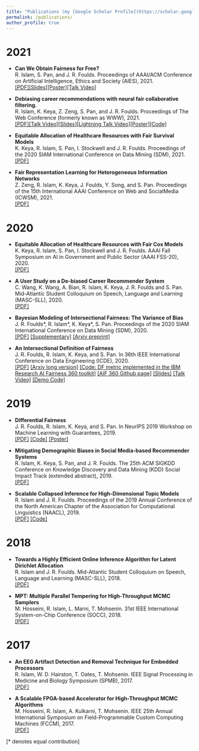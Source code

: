 ```yaml
---
title: "Publications (my [Google Scholar Profile](https://scholar.google.com/citations?user=HpfLlrsAAAAJ&hl=en&authuser=1))"
permalink: /publications/
author_profile: true
---
```


# 2021
* **Can We Obtain Fairness for Free?**<br>
R. Islam, S. Pan, and J. R. Foulds. Proceedings of AAAI/ACM Conference on Artificial Intelligence, Ethics and Society (AIES), 2021.<br>
[[PDF]](https://rashid-islam.github.io/homepage/files/papers/Rashid_Can_We_Obtain_Fairness_for_Free__AIES21.pdf)<!-- <embed src="https://rashid-islam.github.io/homepage/files/papers/Rashid_Can_We_Obtain_Fairness_for_Free__AIES21.pdf" width="650" height="1800" type='application/pdf'> -->[[Slides]](https://rashid-islam.github.io/homepage/files/presentations/Rashid_Talk_AIES21.pptx)<!-- <embed src="https://rashid-islam.github.io/homepage/files/presentations/Rashid_Talk_AIES21.pptx" width="650" height="1800" type='application/pptx'> -->[[Poster]](https://rashid-islam.github.io/homepage/files/presentations/Rashid_Poster_AIES21.pdf)<!-- <embed src="https://rashid-islam.github.io/homepage/files/presentations/Rashid_Poster_AIES21.pdf" width="650" height="1800" type='application/pdf'> -->[[Talk Video]](https://slideslive.com/38956105/can-we-obtain-fairness-for-free)

* **Debiasing career recommendations with neural fair collaborative filtering.**<br>
R. Islam, K. Keya, Z. Zeng, S. Pan, and J. R. Foulds. Proceedings of The Web Conference (formerly known as WWW), 2021.<br>
[[PDF]](https://rashid-islam.github.io/homepage/files/papers/Debiasing_career_recommend_with_NFCF.pdf)<!-- <embed src="https://rashid-islam.github.io/homepage/files/papers/Debiasing_career_recommend_with_NFCF.pdf" width="650" height="1800" type='application/pdf'> -->[[Talk Video]](https://www.youtube.com/watch?v=sYsgyFzK40k)[[Slides]](https://rashid-islam.github.io/homepage/files/presentations/Talk_NFCF_paper_id_fp5180415.pptx)<!-- <embed src="https://rashid-islam.github.io/homepage/files/presentations/Talk_NFCF_paper_id_fp5180415.pptx" width="650" height="1800" type='application/pptx'> -->[[Lightning Talk Video]](https://rashid-islam.github.io/homepage/files/talk_video/Rashid_Lighting_Talk.mp4)<!-- <embed src="https://rashid-islam.github.io/homepage/files/talk_video/Rashid_Lighting_Talk.mp4" width="650" height="1800" type='application/mp4'> -->[[Poster]](https://rashid-islam.github.io/homepage/files/presentations/Rashid_IS_Poster_NFCF.pdf)<!-- <embed src="https://rashid-islam.github.io/homepage/files/presentations/Rashid_IS_Poster_NFCF.pdf" width="650" height="1800" type='application/pdf'> -->[[Code]](https://github.com/rashid-islam/nfcf)

* **Equitable Allocation of Healthcare Resources with Fair Survival Models**<br>
K. Keya, R. Islam, S. Pan, I. Stockwell and J. R. Foulds. Proceedings of the 2020 SIAM International Conference on Data Mining (SDM), 2021.<br>
[[PDF]](https://epubs.siam.org/doi/pdf/10.1137/1.9781611976700.22) 

* **Fair Representation Learning for Heterogeneous Information Networks**<br>
Z. Zeng, R. Islam, K. Keya, J. Foulds, Y. Song, and S. Pan. Proceedings of the 15th International AAAI Conference on Web and SocialMedia (ICWSM), 2021.<br>
[[PDF]](http://www.cse.ust.hk/~zzengae/data/icwsm21-paper.pdf)

# 2020
* **Equitable Allocation of Healthcare Resources with Fair Cox Models**<br>
K. Keya, R. Islam, S. Pan, I. Stockwell and J. R. Foulds. AAAI Fall Symposium on AI in Government and Public Sector (AAAI FSS-20), 2020.<br>
[[PDF]](https://arxiv.org/pdf/2010.06820.pdf)

* **A User Study on a De-biased Career Recommender System**<br>
C. Wang, K. Wang, A. Bian, R. Islam, K. Keya, J. R. Foulds and S. Pan. Mid-Atlantic Student Colloquium on Speech, Language and Learning (MASC-SLL), 2020.<br>
[[PDF]](http://jfoulds.informationsystems.umbc.edu/papers/2020/Wang%20(2020)%20-%20A%20User%20Study%20on%20a%20De-biased%20Career%20Recommender%20System%20(MASC-SLL_2020).pdf)

* **Bayesian Modeling of Intersectional Fairness: The Variance of Bias**<br>
J. R. Foulds\*, R. Islam\*, K. Keya\*, S. Pan. Proceedings of the 2020 SIAM International Conference on Data Mining (SDM), 2020.<br>
[[PDF]](https://epubs.siam.org/doi/abs/10.1137/1.9781611976236.48) [[Supplementary]](http://jfoulds.informationsystems.umbc.edu/papers/2020/SupplementarySDM20Foulds_BayesianModelingOfIntersectionalFairness.pdf) [[Arxiv preprint]](https://arxiv.org/abs/1811.07255)

* **An Intersectional Definition of Fairness**<br>
J. R. Foulds, R. Islam, K. Keya, and S. Pan. In 36th IEEE International Conference on Data Engineering (ICDE), 2020.<br>
[[PDF]](https://ieeexplore.ieee.org/abstract/document/9101635) [[Arxiv long version]](https://arxiv.org/pdf/1807.08362.pdf)  [[Code: DF metric implemented in the IBM Research AI Fairness 360 toolkit]](http://aif360.mybluemix.net/) [[AIF 360 Github page]](https://github.com/Trusted-AI/AIF360) [[Slides]](http://jfoulds.informationsystems.umbc.edu/slides/2020/Foulds_April_2020_ICDE_Differential_Fairness.pdf) [[Talk Video]](http://jfoulds.informationsystems.umbc.edu/videos/2020/700_ICDE_Foulds.mp4) [[Demo Code]](https://github.com/rashid-islam/Differential_Fairness)

# 2019
* **Differential Fairness**<br>
J. R. Foulds, R. Islam, K. Keya, and S. Pan. In NeurIPS 2019 Workshop on Machine Learning with Guarantees, 2019.<br>
[[PDF]](http://jfoulds.informationsystems.umbc.edu/papers/2019/Foulds%20(2019)%20-%20DifferentialFairness_NeurIPS_MLWG.pdf) [[Code]](https://github.com/rashid-islam/Differential_Fairness) [[Poster]](https://drive.google.com/file/d/1hZMrqRnXrZNyVIbyjDmNV9t8aruHDF8v/view)

* **Mitigating Demographic Biases in Social Media-based Recommender Systems**<br>
R. Islam, K. Keya, S. Pan, and J. R. Foulds. The 25th ACM SIGKDD Conference on Knowledge Discovery and Data Mining (KDD) Social Impact Track (extended abstract), 2019.<br>
[[PDF]](https://www.kdd.org/kdd2019/docs/Islam_Keya_Pan_Foulds_KDDsocialImpactTrack.pdf)

* **Scalable Collapsed Inference for High-Dimensional Topic Models**<br>
R. Islam and J. R. Foulds. Proceedings of the 2019 Annual Conference of the North American Chapter of the Association for Computational Linguistics (NAACL), 2019.<br>
[[PDF]](https://www.aclweb.org/anthology/N19-1291/) [[Code]](https://github.com/rashid-islam/SparseSCVB0)

# 2018
* **Towards a Highly Efficient Online Inference Algorithm for Latent Dirichlet Allocation**<br>
R. Islam and J. R. Foulds. Mid-Atlantic Student Colloquium on Speech, Language and Learning (MASC-SLL), 2018.<br>
[[PDF]](http://jfoulds.informationsystems.umbc.edu/papers/2018/Islam2018MASC-SLL_Towards.pdf)

* **MPT: Multiple Parallel Tempering for High-Throughput MCMC Samplers**<br>
M. Hosseini, R. Islam, L. Marni, T. Mohsenin. 31st IEEE International System-on-Chip Conference (SOCC), 2018.<br>
[[PDF]](https://mdsoar.org/bitstream/handle/11603/12240/SOCC_2018_Morteza.pdf?sequence=1)

# 2017
* **An EEG Artifact Detection and Removal Technique for Embedded Processors**<br>
R. Islam, W. D. Hairston, T. Oates, T. Mohsenin. IEEE Signal Processing in Medicine and Biology Symposium (SPMB), 2017.<br>
[[PDF]](https://www.isip.piconepress.com/conferences/ieee_spmb/2017/papers/p01_18.pdf)

* **A Scalable FPGA-based Accelerator for High-Throughput MCMC Algorithms**<br>
M. Hosseini, R. Islam, A. Kulkarni, T. Mohsenin.  IEEE 25th Annual International Symposium on Field-Programmable Custom Computing Machines (FCCM), 2017.<br>
[[PDF]](http://eehpc.csee.umbc.edu/publications/pdf/2017/Morteza_FCCM_17.pdf)










[\* denotes equal contribution]
